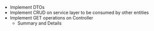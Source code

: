 - Implement DTOs
- Implement CRUD on service layer to be consumed by other entities
- Implement GET operations on Controller
  - Summary and Details